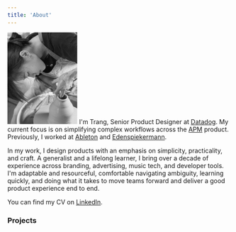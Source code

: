 ```yaml
---
title: 'About'
---
```

![_](trang.png)
I'm Trang, Senior Product Designer at [Datadog](https://datadoghq.com). My current focus is on simplifying complex workflows across the [APM](https://www.datadoghq.com/product/apm/) product. Previously, I worked at [Ableton](https://www.ableton.com/en/) and [Edenspiekermann](https://www.edenspiekermann.com/eu/).

In my work, I design products with an emphasis on simplicity, practicality, and craft. A generalist and a lifelong learner, I bring over a decade of experience across branding, advertising, music tech, and developer tools. I'm adaptable and resourceful, comfortable navigating ambiguity, learning quickly, and doing what it takes to move teams forward and deliver a good product experience end to end.

You can find my CV on [LinkedIn](https://www.linkedin.com/in/nmtrang29/). 

### Projects

